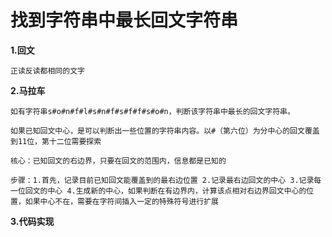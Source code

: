 # 找到字符串中最长回文字符串

**1.回文**

`正读反读都相同的文字`

**2.马拉车**

`如有字符串s#o#n#f#l#s#n#f#s#f#f#s#o#n，判断该字符串中最长的回文字符串。`

`如果已知回文中心，是可以判断出一些位置的字符串内容。以#（第六位）为分中心的回文覆盖到11位，第十二位需要探索`

`核心：已知回文的右边界，只要在回文的范围内，信息都是已知的`

`步骤：1.首先，记录目前已知回文能覆盖到的最右边位置 2.记录最右边回文的中心 3.记录每一位回文的中心 4.生成新的中心，如果判断在有边界内，计算该点相对右边界回文中心的位置，如果中心不在，需要在字符间插入一定的特殊符号进行扩展`

**3.代码实现**

```python

```

 